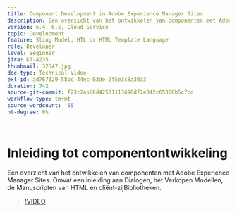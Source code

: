 ```yaml
---
title: Component Development in Adobe Experience Manager Sites
description: Een overzicht van het ontwikkelen van componenten met Adobe Experience Manager Sites. Omvat een inleiding aan Dialogen, het Verkopen Modellen, de Manuscripten van HTML en cliënt-zijBibliotheken.
version: 6.4, 6.5, Cloud Service
topic: Development
feature: Sling Model, HTL or HTML Template Language
role: Developer
level: Beginner
jira: KT-4235
thumbnail: 32547.jpg
doc-type: Technical Video
exl-id: ad767329-58bc-44ec-83de-2f5e3c8a30a3
duration: 742
source-git-commit: f23c2ab86d42531113690df2e342c65060b5c7cd
workflow-type: tm+mt
source-wordcount: '55'
ht-degree: 0%

---
```


# Inleiding tot componentontwikkeling

Een overzicht van het ontwikkelen van componenten met Adobe Experience Manager Sites. Omvat een inleiding aan Dialogen, het Verkopen Modellen, de Manuscripten van HTML en cliënt-zijBibliotheken.

>[!VIDEO](https://video.tv.adobe.com/v/32547?quality=12&learn=on)
